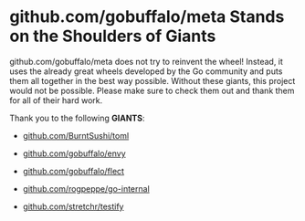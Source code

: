 # github.com/gobuffalo/meta Stands on the Shoulders of Giants

github.com/gobuffalo/meta does not try to reinvent the wheel! Instead, it uses the already great wheels developed by the Go community and puts them all together in the best way possible. Without these giants, this project would not be possible. Please make sure to check them out and thank them for all of their hard work.

Thank you to the following **GIANTS**:


* [github.com/BurntSushi/toml](https://godoc.org/github.com/BurntSushi/toml)

* [github.com/gobuffalo/envy](https://godoc.org/github.com/gobuffalo/envy)

* [github.com/gobuffalo/flect](https://godoc.org/github.com/gobuffalo/flect)

* [github.com/rogpeppe/go-internal](https://godoc.org/github.com/rogpeppe/go-internal)

* [github.com/stretchr/testify](https://godoc.org/github.com/stretchr/testify)
